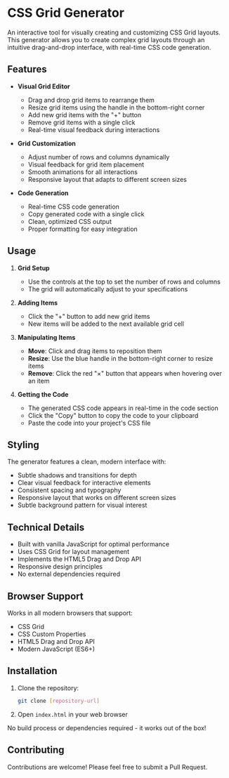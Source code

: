 # CSS Grid Generator

An interactive tool for visually creating and customizing CSS Grid layouts. This generator allows you to create complex grid layouts through an intuitive drag-and-drop interface, with real-time CSS code generation.

## Features

- **Visual Grid Editor**
  - Drag and drop grid items to rearrange them
  - Resize grid items using the handle in the bottom-right corner
  - Add new grid items with the "+" button
  - Remove grid items with a single click
  - Real-time visual feedback during interactions

- **Grid Customization**
  - Adjust number of rows and columns dynamically
  - Visual feedback for grid item placement
  - Smooth animations for all interactions
  - Responsive layout that adapts to different screen sizes

- **Code Generation**
  - Real-time CSS code generation
  - Copy generated code with a single click
  - Clean, optimized CSS output
  - Proper formatting for easy integration

## Usage

1. **Grid Setup**
   - Use the controls at the top to set the number of rows and columns
   - The grid will automatically adjust to your specifications

2. **Adding Items**
   - Click the "+" button to add new grid items
   - New items will be added to the next available grid cell

3. **Manipulating Items**
   - **Move**: Click and drag items to reposition them
   - **Resize**: Use the blue handle in the bottom-right corner to resize items
   - **Remove**: Click the red "×" button that appears when hovering over an item

4. **Getting the Code**
   - The generated CSS code appears in real-time in the code section
   - Click the "Copy" button to copy the code to your clipboard
   - Paste the code into your project's CSS file

## Styling

The generator features a clean, modern interface with:
- Subtle shadows and transitions for depth
- Clear visual feedback for interactive elements
- Consistent spacing and typography
- Responsive layout that works on different screen sizes
- Subtle background pattern for visual interest

## Technical Details

- Built with vanilla JavaScript for optimal performance
- Uses CSS Grid for layout management
- Implements the HTML5 Drag and Drop API
- Responsive design principles
- No external dependencies required

## Browser Support

Works in all modern browsers that support:
- CSS Grid
- CSS Custom Properties
- HTML5 Drag and Drop API
- Modern JavaScript (ES6+)

## Installation

1. Clone the repository:
   ```bash
   git clone [repository-url]
   ```

2. Open `index.html` in your web browser

No build process or dependencies required - it works out of the box!

## Contributing

Contributions are welcome! Please feel free to submit a Pull Request. 